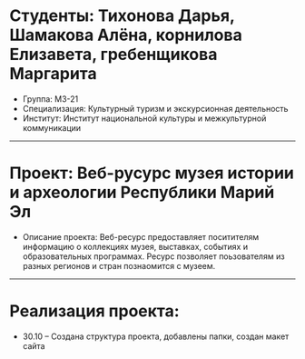 # Студенты: Тихонова Дарья, Шамакова Алёна, корнилова Елизавета, гребенщикова Маргарита
- Группа: МЗ-21
- Специализация: Культурный туризм и экскурсионная деятельность
- Институт: Институт национальной культуры и межкультурной коммуникации
---
# Проект: Веб-русурс музея истории и археологии Республики Марий Эл
- Описание проекта: Веб-ресурс предоставляет поситителям информацию о коллекциях музея, выставках, событиях и образовательных программах.  Ресурс позволяет поьзователям из разных регионов и стран познаомится с музеем. 
---
# Реализация проекта:
- 30.10 – Создана структура проекта, добавлены папки, создан макет сайта

